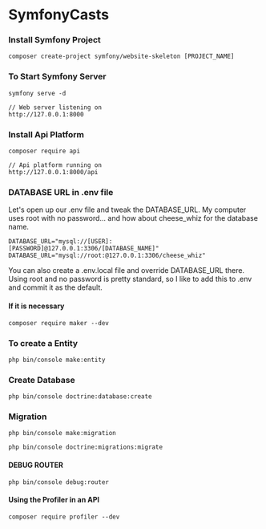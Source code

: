 # SymfonyCasts

### Install Symfony Project
    composer create-project symfony/website-skeleton [PROJECT_NAME]

### To Start Symfony Server
    symfony serve -d

    // Web server listening on
    http://127.0.0.1:8000

### Install Api Platform
    composer require api

    // Api platform running on
    http://127.0.0.1:8000/api


###  DATABASE URL in .env file

Let's open up our .env file and tweak the DATABASE_URL. My computer uses root with no password... and how about cheese_whiz for the database name.

    DATABASE_URL="mysql://[USER]:[PASSWORD]@127.0.0.1:3306/[DATABASE_NAME]"
    DATABASE_URL="mysql://root:@127.0.0.1:3306/cheese_whiz"

You can also create a .env.local file and override DATABASE_URL there. Using root and no password is pretty standard, so I like to add this to .env and commit it as the default.


#### If it is necessary

    composer require maker --dev

### To create a Entity

    php bin/console make:entity


### Create Database

    php bin/console doctrine:database:create

### Migration
    
    php bin/console make:migration

    php bin/console doctrine:migrations:migrate

#### DEBUG ROUTER
    
    php bin/console debug:router

#### Using the Profiler in an API

    composer require profiler --dev